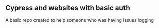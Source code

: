 ## Cypress and websites with basic auth

A basic repo created to help someone who was having issues logging
